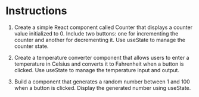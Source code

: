 # Instructions

1. Create a simple React component called Counter that displays a counter value initialized to 0. Include two buttons: one for incrementing the counter and another for decrementing it. Use useState to manage the counter state.

2. Create a temperature converter component that allows users to enter a temperature in Celsius and converts it to Fahrenheit when a button is clicked. Use useState to manage the temperature input and output.

3. Build a component that generates a random number between 1 and 100 when a button is clicked. Display the generated number using useState.
